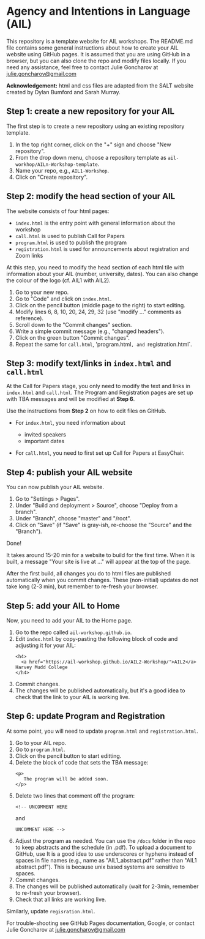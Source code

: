 # Agency and Intentions in Language (AIL)

This repository is a template website for AIL workshops.
The README.md file contains some general instructions about how to create your AIL website using GitHub pages.
It is assumed that you are using GitHub in a browser, but you can also clone the repo and modify files locally.
If you need any assistance, feel free to contact Julie Goncharov at julie.goncharov@gmail.com

**Acknowledgement:** html and css files are adapted from the SALT website created by Dylan Bumford and Sarah Murray.

## Step 1: create a new repository for your AIL

The first step is to create a new repository using an existing repository template.

1. In the top right corner, click on the "+" sign and choose "New repository".
1. From the drop down menu, choose a repository template as `ail-workhop/AILn-Workshop-template`.
1. Name your repo, e.g., `AIL1-Workshop`.
1. Click on "Create repository".


## Step 2: modify the head section of your AIL

The website consists of four html pages:

* `index.html` is the entry point with general information about the workshop
* `call.html` is used to publish Call for Papers
* `program.html` is used to publish the program
* `registration.html` is used for announcements about registration and Zoom links

At this step, you need to modify the head section of each html tile with information about your AIL (number, university, dates).
You can also change the colour of the logo (cf. AIL1 with AIL2).

1. Go to your new repo.
1. Go to "Code" and click on `index.html`.
1. Click on the pencil button (middle page to the right) to start editing.
1. Modify lines 6, 8, 10, 20, 24, 29, 32 (use "modify ..." comments as reference).
1. Scroll down to the "Commit changes" section.
1. Write a simple commit message (e.g., "changed headers").
1. Click on the green button "Commit changes".
1. Repeat the same for `call.html`, 'program.html`, and `registration.html`.


## Step 3: modify text/links in `index.html` and `call.html`

At the Call for Papers stage, you only need to modify the text and links in `index.html` and `call.html`.
The Program and Registration pages are set up with TBA messages and will be modified at **Step 6**.

Use the instructions from **Step 2** on how to edit files on GitHub.

* For `index.html`, you need information about
	- invited speakers
	- important dates

* For `call.html`, you need to first set up Call for Papers at EasyChair.


## Step 4: publish your AIL website

You can now publish your AIL website.

1. Go to "Settings > Pages".
1. Under "Build and deployment > Source", choose "Deploy from a branch".
1. Under "Branch", choose "master" and "/root".
1. Click on "Save" (if "Save" is gray-ish, re-choose the "Source" and the "Branch").

Done!

It takes around 15-20 min for a website to build for the first time.
When it is built, a message "Your site is live at <url>..." will appear at the top of the page.

After the first build, all changes you do to html files are published automatically when you commit changes.
These (non-initial) updates do not take long (2-3 min), but remember to re-fresh your browser.


## Step 5: add your AIL to Home

Now, you need to add your AIL to the Home page.

1. Go to the repo called `ail-workshop.github.io`.
1. Edit `index.html` by copy-pasting the following block of code and adjusting it for your AIL:
    ```
    <h4>
      <a href="https://ail-workshop.github.io/AIL2-Workshop/">AIL2</a> Harvey Mudd College
    </h4>
    ```
1. Commit changes.
1. The changes will be published automatically, but it's a good idea to check that the link to your AIL is working live.


## Step 6: update Program and Registration

At some point, you will need to update `program.html` and `registration.html`.

1. Go to your AIL repo.
1. Go to `program.html`.
1. Click on the pencil button to start editting.
1. Delete the block of code that sets the TBA message:
    ```
    <p>
       The program will be added soon.
    </p>
    ```
1. Delete two lines that comment off the program:
    ```
    <!-- UNCOMMENT HERE
    ```
    and 
    ```
    UNCOMMENT HERE -->
    ```
1. Adjust the program as needed.
You can use the `/docs` folder in the repo to keep abstracts and the schedule (in .pdf).
To upload a document to GitHub, use 
It is a good idea to use underscores or hyphens instead of spaces in file names (e.g., name as "AIL1_abstract.pdf" rather than "AIL1 abstract.pdf").
This is because unix based systems are sensitive to spaces.
1. Commit changes.
1. The changes will be published automatically (wait for 2-3min, remember to re-fresh your browser).
1. Check that all links are working live.

Similarly, update `regisration.html`.


For trouble-shooting see GitHub Pages documentation, Google, or contact Julie Goncharov at julie.goncharov@gmail.com
